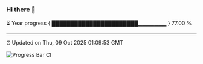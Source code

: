 ### Hi there 👋

⏳ Year progress { ███████████████████████▁▁▁▁▁▁▁ } 77.00 %

---

⏰ Updated on Thu, 09 Oct 2025 01:09:53 GMT

![Progress Bar CI](https://github.com/liununu/liununu/workflows/Progress%20Bar%20CI/badge.svg)
